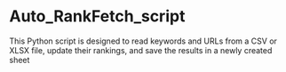 # Auto_RankFetch_script
This Python script is designed to read keywords and URLs from a CSV or XLSX file, update their rankings, and save the results in a newly created sheet
